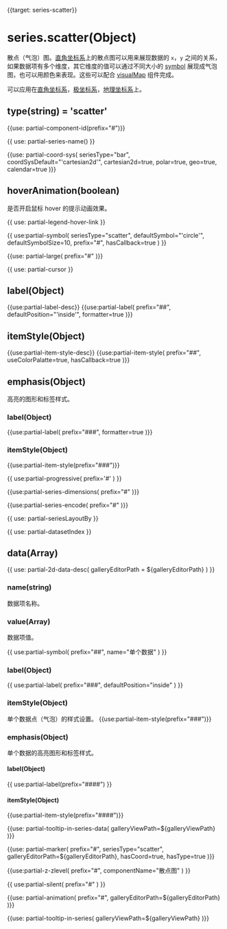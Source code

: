 {{target: series-scatter}}

# series.scatter(Object)

散点（气泡）图。[直角坐标系](~grid)上的散点图可以用来展现数据的 `x`，`y` 之间的关系，如果数据项有多个维度，其它维度的值可以通过不同大小的 [symbol](~series-scatter.symbol) 展现成气泡图，也可以用颜色来表现。这些可以配合 [visualMap](~visualMap) 组件完成。

可以应用在[直角坐标系](~grid)，[极坐标系](~polar)，[地理坐标系](~geo)上。
<!--
**Tip:** ECharts 2.x 中在地图上通过 markPoint 标记大量数据点方式在 ECharts 3 中建议通过[地理坐标系](~geo)上的 scatter 实现。下面示例就是在中国地图上用散点图展现了空气质量的分布。并且用 [visualMap](~visualMap) 组件将 PM2.5 映射到了颜色。
~[600x400](${galleryViewPath}scatter-map&edit=1&reset=1) -->

## type(string) = 'scatter'

{{use: partial-component-id(prefix="#")}}

{{ use: partial-series-name() }}

{{use: partial-coord-sys(
    seriesType="bar",
    coordSysDefault="'cartesian2d'",
    cartesian2d=true,
    polar=true,
    geo=true,
    calendar=true
)}}

## hoverAnimation(boolean)
是否开启鼠标 hover 的提示动画效果。

{{ use: partial-legend-hover-link }}

{{ use:partial-symbol(
    seriesType="scatter",
    defaultSymbol="'circle'",
    defaultSymbolSize=10,
    prefix="#",
    hasCallback=true
) }}

{{use: partial-large(
    prefix="#"
)}}

{{ use: partial-cursor }}

## label(Object)
{{use:partial-label-desc}}
{{use:partial-label(
    prefix="##",
    defaultPosition="'inside'",
    formatter=true
)}}


## itemStyle(Object)
{{use:partial-item-style-desc}}
{{use:partial-item-style(
    prefix="##",
    useColorPalatte=true,
    hasCallback=true
)}}


## emphasis(Object)
高亮的图形和标签样式。
### label(Object)
{{use:partial-label(
    prefix="###",
    formatter=true
)}}
### itemStyle(Object)
{{use:partial-item-style(prefix="###")}}




{{ use:partial-progressive(
    prefix='#'
) }}



{{use:partial-series-dimensions(
    prefix="#"
)}}

{{use:partial-series-encode(
    prefix="#"
)}}

{{ use: partial-seriesLayoutBy }}

{{ use: partial-datasetIndex }}

## data(Array)

{{ use: partial-2d-data-desc(
    galleryEditorPath = ${galleryEditorPath}
) }}

### name(string)
数据项名称。

### value(Array)
数据项值。

{{ use:partial-symbol(
    prefix="##",
    name="单个数据"
) }}

### label(Object)
{{ use:partial-label(
    prefix="###",
    defaultPosition="inside"
) }}

### itemStyle(Object)
单个数据点（气泡）的样式设置。
{{use:partial-item-style(prefix="###")}}

### emphasis(Object)
单个数据的高亮图形和标签样式。
#### label(Object)
{{ use:partial-label(prefix="####") }}
#### itemStyle(Object)
{{use:partial-item-style(prefix="####")}}


{{use: partial-tooltip-in-series-data(
    galleryViewPath=${galleryViewPath}
)}}

{{use: partial-marker(
    prefix="#",
    seriesType="scatter",
    galleryEditorPath=${galleryEditorPath},
    hasCoord=true,
    hasType=true
)}}

{{use:partial-z-zlevel(
    prefix="#",
    componentName="散点图"
) }}

{{ use:partial-silent(
    prefix="#"
) }}

{{use: partial-animation(
    prefix="#",
    galleryEditorPath=${galleryEditorPath}
)}}

{{use: partial-tooltip-in-series(
    galleryViewPath=${galleryViewPath}
)}}

